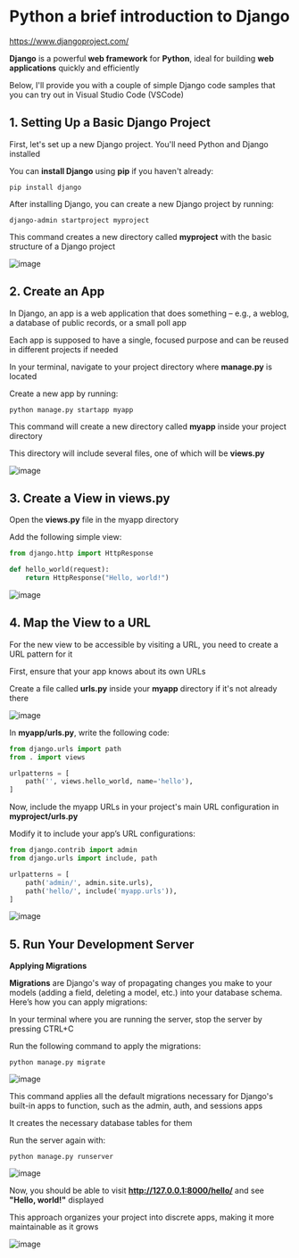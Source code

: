 # Python a brief introduction to Django

https://www.djangoproject.com/

**Django** is a powerful **web framework** for **Python**, ideal for building **web applications** quickly and efficiently

Below, I'll provide you with a couple of simple Django code samples that you can try out in Visual Studio Code (VSCode)

## 1. Setting Up a Basic Django Project

First, let's set up a new Django project. You'll need Python and Django installed

You can **install Django** using **pip** if you haven't already:

```
pip install django
```

After installing Django, you can create a new Django project by running:

```
django-admin startproject myproject
```

This command creates a new directory called **myproject** with the basic structure of a Django project

![image](https://github.com/luiscoco/Python_Django/assets/32194879/6dcf992d-517a-4d6f-bf91-342f082b1c81)

## 2. Create an App

In Django, an app is a web application that does something – e.g., a weblog, a database of public records, or a small poll app

Each app is supposed to have a single, focused purpose and can be reused in different projects if needed

In your terminal, navigate to your project directory where **manage.py** is located

Create a new app by running:

```
python manage.py startapp myapp
```

This command will create a new directory called **myapp** inside your project directory

This directory will include several files, one of which will be **views.py**

![image](https://github.com/luiscoco/Python_Django/assets/32194879/93ae0cb7-50f5-4017-be5e-7edc0fa4e2d6)

## 3. Create a View in views.py

Open the **views.py** file in the myapp directory

Add the following simple view:

```python
from django.http import HttpResponse

def hello_world(request):
    return HttpResponse("Hello, world!")
```

![image](https://github.com/luiscoco/Python_Django/assets/32194879/8b826bda-01f6-4503-9711-e6abf03a7816)

## 4. Map the View to a URL

For the new view to be accessible by visiting a URL, you need to create a URL pattern for it

First, ensure that your app knows about its own URLs

Create a file called **urls.py** inside your **myapp** directory if it's not already there

![image](https://github.com/luiscoco/Python_Django/assets/32194879/d00be9d1-8468-4b19-9d83-93821b48b9c1)

In **myapp/urls.py**, write the following code:

```python
from django.urls import path
from . import views

urlpatterns = [
    path('', views.hello_world, name='hello'),
]
```

Now, include the myapp URLs in your project's main URL configuration in **myproject/urls.py**

Modify it to include your app’s URL configurations:

```python
from django.contrib import admin
from django.urls import include, path

urlpatterns = [
    path('admin/', admin.site.urls),
    path('hello/', include('myapp.urls')),
]
```

![image](https://github.com/luiscoco/Python_Django/assets/32194879/61473497-a68a-4b2c-b2d0-c2fdcd09f386)

## 5. Run Your Development Server

**Applying Migrations**

**Migrations** are Django's way of propagating changes you make to your models (adding a field, deleting a model, etc.) into your database schema. Here’s how you can apply migrations:

In your terminal where you are running the server, stop the server by pressing CTRL+C

Run the following command to apply the migrations:

```
python manage.py migrate
```

![image](https://github.com/luiscoco/Python_Django/assets/32194879/d05da70d-27e3-49f0-81bf-735641df18cf)

This command applies all the default migrations necessary for Django's built-in apps to function, such as the admin, auth, and sessions apps

It creates the necessary database tables for them

Run the server again with:

```
python manage.py runserver
```

![image](https://github.com/luiscoco/Python_Django/assets/32194879/e52baf39-6393-4c40-a8da-c37c27036bb5)

Now, you should be able to visit **http://127.0.0.1:8000/hello/** and see **"Hello, world!"** displayed

This approach organizes your project into discrete apps, making it more maintainable as it grows

![image](https://github.com/luiscoco/Python_Django/assets/32194879/e05362b6-9e33-4cda-93f3-0e947a4eb455)


